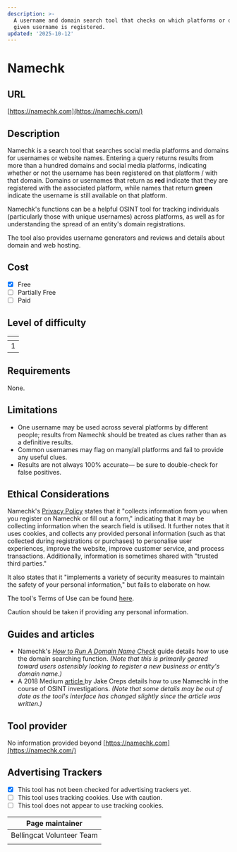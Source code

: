```yaml
---
description: >-
  A username and domain search tool that checks on which platforms or domain a
  given username is registered.
updated: '2025-10-12'
---
```


# Namechk

## URL

[https://namechk.com](https://namechk.com/)

## Description

Namechk is a search tool that searches social media platforms and domains for usernames or website names. Entering a query returns results from more than a hundred domains and social media platforms, indicating whether or not the username has been registered on that platform / with that domain. Domains or usernames that return as **red** indicate that they are registered with the associated platform, while names that return **green** indicate the username is still available on that platform.

Namechk's functions can be a helpful OSINT tool for tracking individuals (particularly those with unique usernames) across platforms, as well as for understanding the spread of an entity's domain registrations.

The tool also provides username generators and reviews and details about domain and web hosting.

## Cost

* [x] Free
* [ ] Partially Free
* [ ] Paid

## Level of difficulty

<table><thead><tr><th data-type="rating" data-max="5"></th></tr></thead><tbody><tr><td>1</td></tr></tbody></table>

## Requirements

None.

## Limitations

* One username may be used across several platforms by different people; results from Namechk should be treated as clues rather than as a definitive results.
* Common usernames may flag on many/all platforms and fail to provide any useful clues.
* Results are not always 100% accurate— be sure to double-check for false positives.

## Ethical Considerations

Namechk's [Privacy Policy](https://namechk.com/privacy-policy/) states that it "collects information from you when you register on Namechk or fill out a form," indicating that it may be collecting information when the search field is utilised. It further notes that it uses cookies, and collects any provided personal information (such as that collected during registrations or purchases) to personalise user experiences, improve the website, improve customer service, and process transactions. Additionally, information is sometimes shared with "trusted third parties."&#x20;

It also states that it "implements a variety of security measures to maintain the safety of your personal information," but fails to elaborate on how.

The tool's Terms of Use can be found [here](https://namechk.com/terms-of-use/).

Caution should be taken if providing any personal information.

## Guides and articles

* Namechk's [_How to Run A Domain Name Check_](https://namechk.com/domain-name-check/) guide details how to use the domain searching function. _(Note that this is primarily geared toward users ostensibly looking to register a new business or entity's domain name.)_
* A 2018 Medium [article ](https://medium.com/@jakecreps/how-to-use-namechk-for-osint-investigations-8d9d04c77dbf)by Jake Creps details how to use Namechk in the course of OSINT investigations. _(Note that some details may be out of date as the tool's interface has changed slightly since the article was written.)_

## Tool provider

No information provided beyond [https://namechk.com](https://namechk.com/)

## Advertising Trackers

* [x] This tool has not been checked for advertising trackers yet.
* [ ] This tool uses tracking cookies. Use with caution.
* [ ] This tool does not appear to use tracking cookies.

| Page maintainer           |
| ------------------------- |
| Bellingcat Volunteer Team |
|                           |
